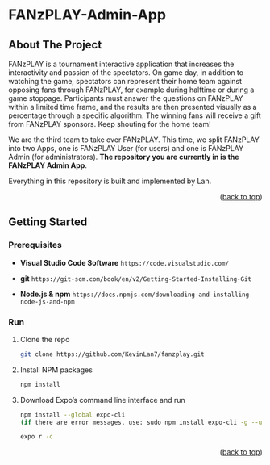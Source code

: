# FANzPLAY-Admin-App

<!-- ABOUT THE PROJECT -->
## About The Project

FANzPLAY is a tournament interactive application that increases the interactivity and passion of the spectators. On game day, in addition to watching the game, spectators can represent their home team against opposing fans through FANzPLAY, for example during halftime or during a game stoppage. Participants must answer the questions on FANzPLAY within a limited time frame, and the results are then presented visually as a percentage through a specific algorithm. The winning fans will receive a gift from FANzPLAY sponsors. Keep shouting for the home team!

We are the third team to take over FANzPLAY. This time, we split FANzPLAY into two Apps, one is FANzPLAY User (for users) and one is FANzPLAY Admin (for administrators). **The repository you are currently in is the FANzPLAY Admin App**.

Everything in this repository is built and implemented by Lan.

<p align="right">(<a href="#readme-top">back to top</a>)</p>



<!-- GETTING STARTED -->
## Getting Started

### Prerequisites

* **Visual Studio Code Software**
```https://code.visualstudio.com/```

* **git**
```https://git-scm.com/book/en/v2/Getting-Started-Installing-Git```

* **Node.js & npm**
  ```https://docs.npmjs.com/downloading-and-installing-node-js-and-npm```

### Run

1. Clone the repo
   ```sh
   git clone https://github.com/KevinLan7/fanzplay.git
   ```
2. Install NPM packages
   ```sh
   npm install
   ```
3. Download Expo’s command line interface and run
   ```sh
   npm install --global expo-cli
   (if there are error messages, use: sudo npm install expo-cli -g --unsafe-perm)
   ```
   ```sh
   expo r -c
   ```

<p align="right">(<a href="#readme-top">back to top</a>)</p>
